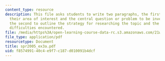 ```yaml
---
content_type: resource
description: This file asks students to write two paragraphs, the first of which describing
  their area of interest and the central question or problem to be investigated, and
  the second to outline the strategy for researching the topic and the sense of the
  difficulties encountered.
file: /media/https%3A/open-learning-course-data-rc.s3.amazonaws.com/21w-730-3-writing-and-the-environment-spring-2005/f857499140c4e9f7c187d010091b4dcf_spr2005_ex3a.pdf
file_type: application/pdf
resourcetype: Document
title: spr2005_ex3a.pdf
uid: f8574991-40c4-e9f7-c187-d010091b4dcf
---
```


